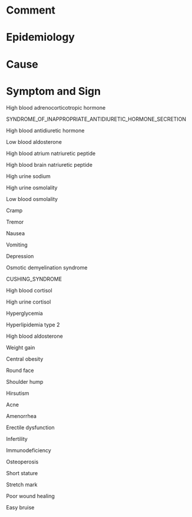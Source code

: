 # Comment

# Epidemiology

# Cause

# Symptom and Sign

High blood adrenocorticotropic hormone

SYNDROME_OF_INAPPROPRIATE_ANTIDIURETIC_HORMONE_SECRETION

High blood antidiuretic hormone

Low blood aldosterone

High blood atrium natriuretic peptide

High blood brain natriuretic peptide

High urine sodium

High urine osmolality

Low blood osmolality

Cramp

Tremor

Nausea

Vomiting

Depression

Osmotic demyelination syndrome

CUSHING_SYNDROME

High blood cortisol

High urine cortisol

Hyperglycemia

Hyperlipidemia type 2

High blood aldosterone

Weight gain

Central obesity

Round face

Shoulder hump

Hirsutism

Acne

Amenorrhea

Erectile dysfunction

Infertility

Immunodeficiency

Osteoperosis

Short stature

Stretch mark

Poor wound healing

Easy bruise
